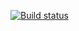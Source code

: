 [![Build status](https://ci.appveyor.com/api/projects/status/pxc88x557ad7kqns/branch/main?svg=true)](https://ci.appveyor.com/project/Helga-gi/patterns2/branch/main)
